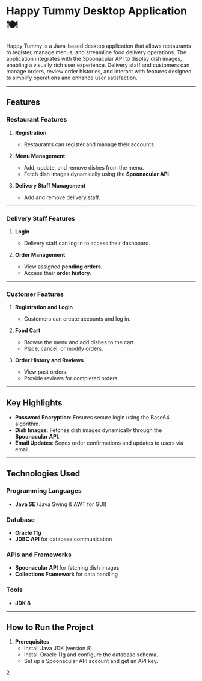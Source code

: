 # Happy Tummy Desktop Application 🍽️  

Happy Tummy is a Java-based desktop application that allows restaurants to register, manage menus, and streamline food delivery operations. The application integrates with the Spoonacular API to display dish images, enabling a visually rich user experience. Delivery staff and customers can manage orders, review order histories, and interact with features designed to simplify operations and enhance user satisfaction.  

---

## Features  

### Restaurant Features  
1. **Registration**  
   - Restaurants can register and manage their accounts.  

2. **Menu Management**  
   - Add, update, and remove dishes from the menu.  
   - Fetch dish images dynamically using the **Spoonacular API**.  

3. **Delivery Staff Management**  
   - Add and remove delivery staff.  

---

### Delivery Staff Features  
1. **Login**  
   - Delivery staff can log in to access their dashboard.  

2. **Order Management**  
   - View assigned **pending orders**.  
   - Access their **order history**.  

---

### Customer Features  
1. **Registration and Login**  
   - Customers can create accounts and log in.  

2. **Food Cart**  
   - Browse the menu and add dishes to the cart.  
   - Place, cancel, or modify orders.  

3. **Order History and Reviews**  
   - View past orders.  
   - Provide reviews for completed orders.  

---

## Key Highlights  
- **Password Encryption**: Ensures secure login using the Base64 algorithm.  
- **Dish Images**: Fetches dish images dynamically through the **Spoonacular API**.  
- **Email Updates**: Sends order confirmations and updates to users via email.  

---

## Technologies Used  
### Programming Languages  
- **Java SE** (Java Swing & AWT for GUI)  

### Database  
- **Oracle 11g**  
- **JDBC API** for database communication  

### APIs and Frameworks  
- **Spoonacular API** for fetching dish images  
- **Collections Framework** for data handling  

### Tools  
- **JDK 8**  

---

## How to Run the Project  
1. **Prerequisites**  
   - Install Java JDK (version 8).  
   - Install Oracle 11g and configure the database schema.  
   - Set up a Spoonacular API account and get an API key.  

2
 

